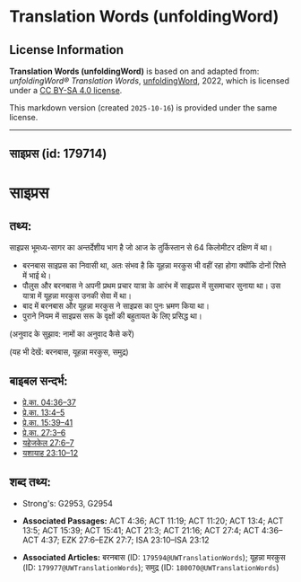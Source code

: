 # Translation Words (unfoldingWord)

## License Information

**Translation Words (unfoldingWord)** is based on and adapted from: _unfoldingWord® Translation Words_, [unfoldingWord](https://unfoldingword.org/utw), 2022, which is licensed under a [CC BY-SA 4.0 license](https://creativecommons.org/licenses/by-sa/4.0/legalcode.en).

This markdown version (created `2025-10-16`) is provided under the same license.



--------------------------------

## साइप्रस (id: 179714)

साइप्रस
=======

तथ्य:
-----

साइप्रस भूमध्य\-सागर का अन्तर्देशीय भाग है जो आज के तुर्किस्तान से 64 किलोमीटर दक्षिण में था।

* बरनबास साइप्रस का निवासी था, अतः संभव है कि यूहन्ना मरकुस भी वहीं रहा होगा क्योंकि दोनों रिश्ते में भाई थे।
* पौलुस और बरनबास ने अपनी प्रथम प्रचार यात्रा के आरंभ में साइप्रस में सुसमाचार सुनाया था। उस यात्रा में यूहन्ना मरकुस उनकी सेवा में था।
* बाद में बरनबास और यूहन्ना मरकुस ने साइप्रस का पुनः भ्रमण किया था।
* पुराने नियम में साइप्रस सरू के वृक्षों की बहुतायत के लिए प्रसिद्ध था।

(अनुवाद के सुझाव: नामों का अनुवाद कैसे करें)

(यह भी देखें: बरनबास, यूहन्ना मरकुस, समुद्र)

बाइबल सन्दर्भ:
--------------

* [प्रे.का. 04:36–37](https://ref.ly/Acts4:36-Acts4:37)
* [प्रे.का. 13:4–5](https://ref.ly/Acts13:4-Acts13:5)
* [प्रे.का. 15:39–41](https://ref.ly/Acts15:39-Acts15:41)
* [प्रे.का. 27:3–6](https://ref.ly/Acts27:3-Acts27:6)
* [यहेजकेल 27:6–7](https://ref.ly/Ezek27:6-Ezek27:7)
* [यशायाह 23:10–12](https://ref.ly/Isa23:10-Isa23:12)

शब्द तथ्य:
----------

* Strong's: G2953, G2954

* **Associated Passages:** ACT 4:36; ACT 11:19; ACT 11:20; ACT 13:4; ACT 13:5; ACT 15:39; ACT 15:41; ACT 21:3; ACT 21:16; ACT 27:4; ACT 4:36–ACT 4:37; EZK 27:6–EZK 27:7; ISA 23:10–ISA 23:12
* **Associated Articles:** बरनबास (ID: `179594@UWTranslationWords`); यूहन्ना मरकुस (ID: `179977@UWTranslationWords`); समुद्र (ID: `180070@UWTranslationWords`)

